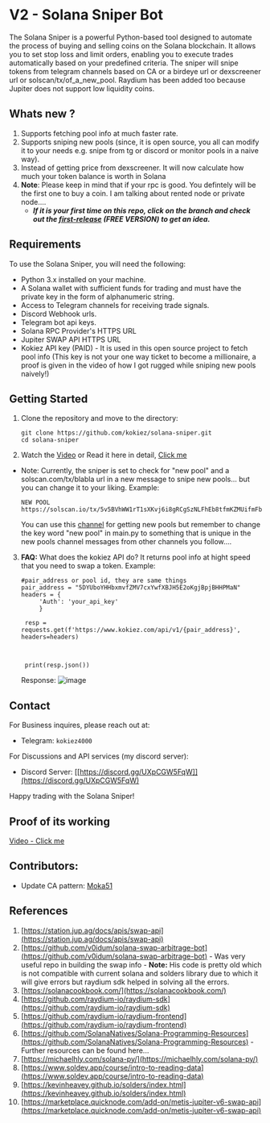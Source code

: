 # V2 - Solana Sniper Bot

The Solana Sniper is a powerful Python-based tool designed to automate the process of buying and selling coins on the Solana blockchain. It allows you to set stop loss and limit orders, enabling you to execute trades automatically based on your predefined criteria. The sniper will snipe tokens from telegram channels based on CA or a birdeye url or dexscreener url or solscan/tx/of_a_new_pool. Raydium has been added too because Jupiter does not support low liquidity coins.

## Whats new ? 
1) Supports fetching pool info at much faster rate.
2) Supports sniping new pools (since, it is open source, you all can modify it to your needs e.g. snipe from tg or discord or monitor pools in a naive way).
3) Instead of getting price from dexscreener. It will now calculate how much your token balance is worth in Solana
4) **Note**: Please keep in mind that if your rpc is good. You defintely will be the first one to buy a coin. I am talking about rented node or private node....
    - ***If it is your first time on this repo, click on the branch and check out the [first-release](https://github.com/kokiez/solana-sniper/tree/first-release) (FREE VERSION) to get an idea.***

## Requirements

To use the Solana Sniper, you will need the following:

- Python 3.x installed on your machine.
- A Solana wallet with sufficient funds for trading and must have the private key in the form of alphanumeric string.
- Access to Telegram channels for receiving trade signals.
- Discord Webhook urls.
- Telegram bot api keys.
- Solana RPC Provider's HTTPS URL
- Jupiter SWAP API HTTPS URL
- Kokiez API key (PAID) - It is used in this open source project to fetch pool info (This key is not your one way ticket to become a millionaire, a proof is given in the video of how I got rugged while sniping new pools naively!)

## Getting Started

1. Clone the repository and move to the directory:
    ```shell
    git clone https://github.com/kokiez/solana-sniper.git
    cd solana-sniper
    ```
2. Watch the [Video](https://www.youtube.com/watch?v=ZXS4OGUE17k) or Read it here in detail, [Click me](./blob/main/guide.md)
- Note: Currently, the sniper is set to check for "new pool" and a solscan.com/tx/blabla url in a new message to snipe new pools... but you can change it to your liking. Example:
   ```
   NEW POOL
   https://solscan.io/tx/5v5BVhWW1rT1sXKvj6i8gRCgSzNLFhEb8tfmKZMUifmFbCLFzfJCnkHgcAwcvCXnizmWMh8cT2WSDV4soJ7Pf5AP
   ```
  You can use this [channel](https://web.telegram.org/k/#@solanapoolsnew) for getting new pools but remember to change the key word "new pool" in main.py to something that is unique in the new pools channel messages from other channels you follow....

3. **FAQ:** What does the kokiez API do? It returns pool info at hight speed that you need to swap a token. Example:
   ```
   #pair_address or pool id, they are same things
   pair_address = "5DYUboYHHbxmvfZMV7cxYwfXBJH5E2oKgjBpjBHHPMaN"
   headers = {
        'Auth': 'your_api_key'
        }

    resp = requests.get(f'https://www.kokiez.com/api/v1/{pair_address}', headers=headers)
    


    print(resp.json())
   ```
   Response:
   ![image](https://github.com/kokiez/solana-sniper/assets/105941365/f61837fc-ed29-48ce-9ff5-07383e0e98a9)




  
## Contact

For Business inquires, please reach out at:
- Telegram: `kokiez4000`

For Discussions and API services (my discord server):
- Discord Server: [[https://discord.gg/UXpCGW5FqW]](https://discord.gg/UXpCGW5FqW)

Happy trading with the Solana Sniper!

## Proof of its working

[Video - Click me](https://youtu.be/ZXS4OGUE17k?t=505)

## Contributors:
- Update CA pattern: [Moka51](https://github.com/Moka51)

## References

1) [https://station.jup.ag/docs/apis/swap-api](https://station.jup.ag/docs/apis/swap-api)
2) [https://github.com/v0idum/solana-swap-arbitrage-bot](https://github.com/v0idum/solana-swap-arbitrage-bot) - Was very useful repo in building the swap info - **Note:** His code is pretty old which is not compatible with current solana and solders library due to which it will give errors but raydium sdk helped in solving all the errors.
3) [https://solanacookbook.com/](https://solanacookbook.com/)
4) [https://github.com/raydium-io/raydium-sdk](https://github.com/raydium-io/raydium-sdk)
5) [https://github.com/raydium-io/raydium-frontend](https://github.com/raydium-io/raydium-frontend)
6) [https://github.com/SolanaNatives/Solana-Programming-Resources](https://github.com/SolanaNatives/Solana-Programming-Resources) - Further resources can be found here...
7) [https://michaelhly.com/solana-py/](https://michaelhly.com/solana-py/)
8) [https://www.soldev.app/course/intro-to-reading-data](https://www.soldev.app/course/intro-to-reading-data)
9) [https://kevinheavey.github.io/solders/index.html](https://kevinheavey.github.io/solders/index.html)
10) [https://marketplace.quicknode.com/add-on/metis-jupiter-v6-swap-api](https://marketplace.quicknode.com/add-on/metis-jupiter-v6-swap-api)
